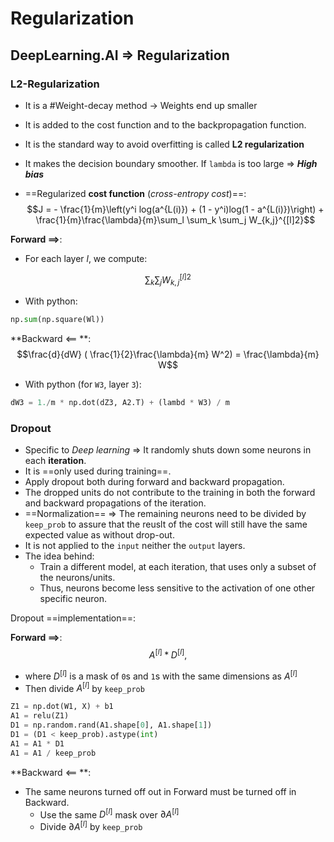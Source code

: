 ---
---

# Regularization

## DeepLearning.AI => Regularization

### L2-Regularization
- It is a #Weight-decay method -> Weights end up smaller
- It is added to the cost function and to the backpropagation function.
- It is the standard way to avoid overfitting is called **L2 regularization**
- It makes the decision boundary smoother. If `lambda` is too large => _**High bias**_

- ==Regularized **cost function** (*cross-entropy cost*)==:
$$J = - \frac{1}{m}\left(y^i log(a^{L(i)}) + (1 - y^i)log(1 - a^{L(i)})\right) + \frac{1}{m}\frac{\lambda}{m}\sum_l \sum_k \sum_j W_{k,j}^{[l]2}$$

**Forward ==>**:
- For each layer $l$, we compute:

$$\sum_k \sum_j W_{k,j}^{[l]2}$$

- With python: 
```python
np.sum(np.square(Wl))
```

**Backward <== **:
$$\frac{d}{dW} ( \frac{1}{2}\frac{\lambda}{m}  W^2) = \frac{\lambda}{m} W$$

- With python (for `W3`, layer `3`): 
```python
dW3 = 1./m * np.dot(dZ3, A2.T) + (lambd * W3) / m
```

### Dropout
- Specific to *Deep learning* => It randomly shuts down some neurons in each **iteration**.
- It is ==only used during training==.
- Apply dropout both during forward and backward propagation.
- The dropped units do not contribute to the training in both the forward and backward propagations of the iteration.
- ==Normalization== => The remaining neurons need to be divided by `keep_prob` to assure that the reuslt of the cost will still have the same expected value as without drop-out.
- It is not applied to the `input` neither the `output` layers.
- The idea behind:
	- Train a different model, at each iteration, that uses only a subset of the neurons/units.
	- Thus, neurons become less sensitive to the activation of one other specific neuron.

Dropout ==implementation==:

**Forward ==>**:
$$A^{[l]} * D^{[l]},$$
- where $D^{[l]}$ is a mask of `0`s and `1`s with the same dimensions as $A^{[l]}$
- Then divide $A^{[l]}$ by `keep_prob`

```python
Z1 = np.dot(W1, X) + b1
A1 = relu(Z1)
D1 = np.random.rand(A1.shape[0], A1.shape[1])
D1 = (D1 < keep_prob).astype(int)
A1 = A1 * D1
A1 = A1 / keep_prob
```

**Backward <== **:
- The same neurons turned off out in Forward must be turned off in Backward.
	- Use the same $D^{[l]}$ mask over $\partial A^{[l]}$
	- Divide $\partial A^{[l]}$ by `keep_prob`